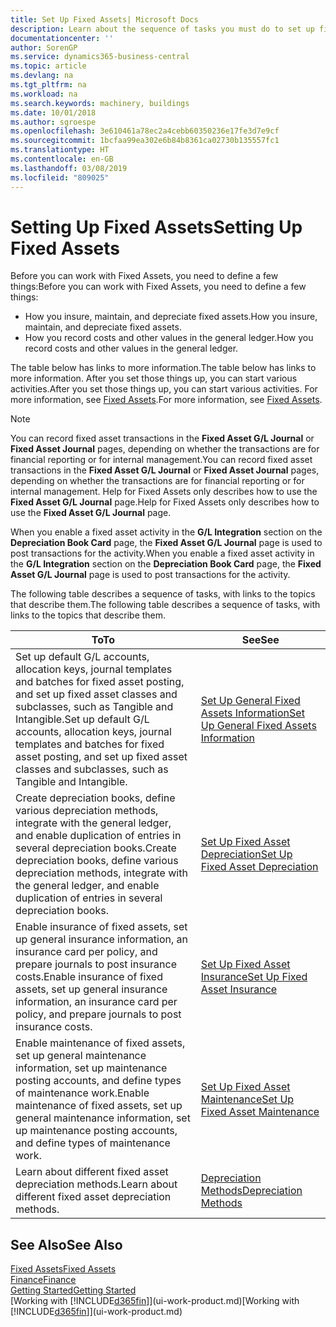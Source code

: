 ```yaml
---
title: Set Up Fixed Assets| Microsoft Docs
description: Learn about the sequence of tasks you must do to set up fixed assets, such as machinery or buildings.
documentationcenter: ''
author: SorenGP
ms.service: dynamics365-business-central
ms.topic: article
ms.devlang: na
ms.tgt_pltfrm: na
ms.workload: na
ms.search.keywords: machinery, buildings
ms.date: 10/01/2018
ms.author: sgroespe
ms.openlocfilehash: 3e610461a78ec2a4cebb60350236e17fe3d7e9cf
ms.sourcegitcommit: 1bcfaa99ea302e6b84b8361ca02730b135557fc1
ms.translationtype: HT
ms.contentlocale: en-GB
ms.lasthandoff: 03/08/2019
ms.locfileid: "809025"
---
```

# <a name="setting-up-fixed-assets"></a><span data-ttu-id="a34c6-103">Setting Up Fixed Assets</span><span class="sxs-lookup"><span data-stu-id="a34c6-103">Setting Up Fixed Assets</span></span>
<span data-ttu-id="a34c6-104">Before you can work with Fixed Assets, you need to define a few things:</span><span class="sxs-lookup"><span data-stu-id="a34c6-104">Before you can work with Fixed Assets, you need to define a few things:</span></span>  

* <span data-ttu-id="a34c6-105">How you insure, maintain, and depreciate fixed assets.</span><span class="sxs-lookup"><span data-stu-id="a34c6-105">How you insure, maintain, and depreciate fixed assets.</span></span>  
* <span data-ttu-id="a34c6-106">How you record costs and other values in the general ledger.</span><span class="sxs-lookup"><span data-stu-id="a34c6-106">How you record costs and other values in the general ledger.</span></span>  

<span data-ttu-id="a34c6-107">The table below has links to more information.</span><span class="sxs-lookup"><span data-stu-id="a34c6-107">The table below has links to more information.</span></span> <span data-ttu-id="a34c6-108">After you set those things up, you can start various activities.</span><span class="sxs-lookup"><span data-stu-id="a34c6-108">After you set those things up, you can start various activities.</span></span> <span data-ttu-id="a34c6-109">For more information, see [Fixed Assets](fa-manage.md).</span><span class="sxs-lookup"><span data-stu-id="a34c6-109">For more information, see [Fixed Assets](fa-manage.md).</span></span>  

> [!NOTE]  
>   <span data-ttu-id="a34c6-110">You can record fixed asset transactions in the **Fixed Asset G/L Journal** or **Fixed Asset Journal** pages, depending on whether the transactions are for financial reporting or for internal management.</span><span class="sxs-lookup"><span data-stu-id="a34c6-110">You can record fixed asset transactions in the **Fixed Asset G/L Journal** or **Fixed Asset Journal** pages, depending on whether the transactions are for financial reporting or for internal management.</span></span> <span data-ttu-id="a34c6-111">Help for Fixed Assets only describes how to use the **Fixed Asset G/L Journal** page.</span><span class="sxs-lookup"><span data-stu-id="a34c6-111">Help for Fixed Assets only describes how to use the **Fixed Asset G/L Journal** page.</span></span>  

<span data-ttu-id="a34c6-112">When you enable a fixed asset activity in the **G/L Integration** section on the **Depreciation Book Card** page, the **Fixed Asset G/L Journal** page is used to post transactions for the activity.</span><span class="sxs-lookup"><span data-stu-id="a34c6-112">When you enable a fixed asset activity in the **G/L Integration** section on the **Depreciation Book Card** page, the **Fixed Asset G/L Journal** page is used to post transactions for the activity.</span></span>

<span data-ttu-id="a34c6-113">The following table describes a sequence of tasks, with links to the topics that describe them.</span><span class="sxs-lookup"><span data-stu-id="a34c6-113">The following table describes a sequence of tasks, with links to the topics that describe them.</span></span>  

| <span data-ttu-id="a34c6-114">To</span><span class="sxs-lookup"><span data-stu-id="a34c6-114">To</span></span> | <span data-ttu-id="a34c6-115">See</span><span class="sxs-lookup"><span data-stu-id="a34c6-115">See</span></span> |
| --- | --- |
| <span data-ttu-id="a34c6-116">Set up default G/L accounts, allocation keys, journal templates and batches for fixed asset posting, and set up fixed asset classes and subclasses, such as Tangible and Intangible.</span><span class="sxs-lookup"><span data-stu-id="a34c6-116">Set up default G/L accounts, allocation keys, journal templates and batches for fixed asset posting, and set up fixed asset classes and subclasses, such as Tangible and Intangible.</span></span> |[<span data-ttu-id="a34c6-117">Set Up General Fixed Assets Information</span><span class="sxs-lookup"><span data-stu-id="a34c6-117">Set Up General Fixed Assets Information</span></span>](fa-how-setup-general.md) |
| <span data-ttu-id="a34c6-118">Create depreciation books, define various depreciation methods, integrate with the general ledger, and enable duplication of entries in several depreciation books.</span><span class="sxs-lookup"><span data-stu-id="a34c6-118">Create depreciation books, define various depreciation methods, integrate with the general ledger, and enable duplication of entries in several depreciation books.</span></span> |[<span data-ttu-id="a34c6-119">Set Up Fixed Asset Depreciation</span><span class="sxs-lookup"><span data-stu-id="a34c6-119">Set Up Fixed Asset Depreciation</span></span>](fa-how-setup-depreciation.md) |
| <span data-ttu-id="a34c6-120">Enable insurance of fixed assets, set up general insurance information, an insurance card per policy, and prepare journals to post insurance costs.</span><span class="sxs-lookup"><span data-stu-id="a34c6-120">Enable insurance of fixed assets, set up general insurance information, an insurance card per policy, and prepare journals to post insurance costs.</span></span> |[<span data-ttu-id="a34c6-121">Set Up Fixed Asset Insurance</span><span class="sxs-lookup"><span data-stu-id="a34c6-121">Set Up Fixed Asset Insurance</span></span>](fa-how-setup-insurance.md) |
| <span data-ttu-id="a34c6-122">Enable maintenance of fixed assets, set up general maintenance information, set up maintenance posting accounts, and define types of maintenance work.</span><span class="sxs-lookup"><span data-stu-id="a34c6-122">Enable maintenance of fixed assets, set up general maintenance information, set up maintenance posting accounts, and define types of maintenance work.</span></span> |[<span data-ttu-id="a34c6-123">Set Up Fixed Asset Maintenance</span><span class="sxs-lookup"><span data-stu-id="a34c6-123">Set Up Fixed Asset Maintenance</span></span>](fa-how-setup-maintenance.md) |
| <span data-ttu-id="a34c6-124">Learn about different fixed asset depreciation methods.</span><span class="sxs-lookup"><span data-stu-id="a34c6-124">Learn about different fixed asset depreciation methods.</span></span> |[<span data-ttu-id="a34c6-125">Depreciation Methods</span><span class="sxs-lookup"><span data-stu-id="a34c6-125">Depreciation Methods</span></span>](fa-depreciation-methods.md) |

## <a name="see-also"></a><span data-ttu-id="a34c6-126">See Also</span><span class="sxs-lookup"><span data-stu-id="a34c6-126">See Also</span></span>
[<span data-ttu-id="a34c6-127">Fixed Assets</span><span class="sxs-lookup"><span data-stu-id="a34c6-127">Fixed Assets</span></span>](fa-manage.md)  
[<span data-ttu-id="a34c6-128">Finance</span><span class="sxs-lookup"><span data-stu-id="a34c6-128">Finance</span></span>](finance.md)  
[<span data-ttu-id="a34c6-129">Getting Started</span><span class="sxs-lookup"><span data-stu-id="a34c6-129">Getting Started</span></span>](product-get-started.md)  
<span data-ttu-id="a34c6-130">[Working with [!INCLUDE[d365fin](includes/d365fin_md.md)]](ui-work-product.md)</span><span class="sxs-lookup"><span data-stu-id="a34c6-130">[Working with [!INCLUDE[d365fin](includes/d365fin_md.md)]](ui-work-product.md)</span></span>

